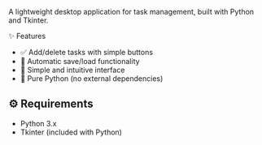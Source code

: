 A lightweight desktop application for task management, built with Python and Tkinter.

✨ Features
- ✅ Add/delete tasks with simple buttons
- 💾 Automatic save/load functionality
- 🎨 Simple and intuitive interface
- 🐍 Pure Python (no external dependencies)

## ⚙️ Requirements
- Python 3.x
- Tkinter (included with Python)
